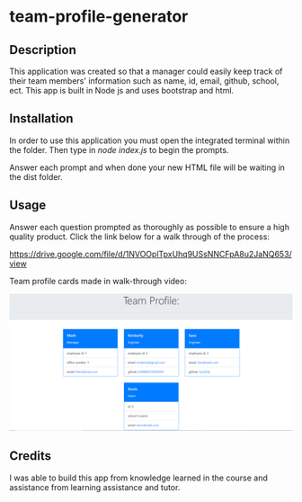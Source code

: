 # team-profile-generator

## Description

This application was created so that a manager could easily keep track of their team members' information such as name, id, email, github, school, ect.
This app is built in Node js and uses bootstrap and html.

## Installation

In order to use this application you must open the integrated terminal within the folder. Then type in *node index.js* to begin the prompts. 

Answer each prompt and when done your new HTML file will be waiting in the dist folder. 

## Usage

Answer each question prompted as thoroughly as possible to ensure a high quality product. Click the link below for a walk through of the process:

https://drive.google.com/file/d/1NVOOplTpxUhq9USsNNCFpA8u2JaNQ653/view

Team profile cards made in walk-through video:

![screenshot of example](images/screenshot.png)




## Credits 

I was able to build this app from knowledge learned in the course and assistance from learning assistance and tutor.
